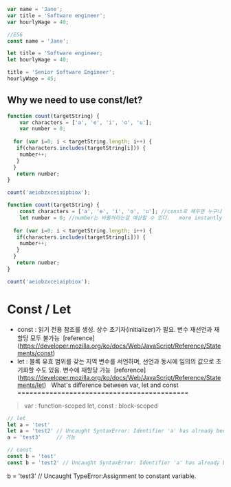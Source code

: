 ```javaScript
var name = 'Jane';
var title = 'Software engineer';
var hourlyWage = 40;

//ES6
const name = 'Jane';

let title = 'Software engineer;
let hourlyWage = 40;

title = 'Senior Software Engineer';
hourlyWage = 45;
```
Why we need to use const/let?
-----------------------------
```javaScript
function count(targetString) {
	var characters = ['a', 'e', 'i', 'o', 'u'];
	var number = 0;
  
  for (var i=0; i < targetString.length; i++) {
   if(characters.includes(targetString[i])) {
    number++; 
   }
  }
   return number;
}

count('aeiobzxceiaipbiox');
```
```javaScript
function count(targetString) {
	const characters = ['a', 'e', 'i', 'o', 'u']; //const로 해두면 누구나 처음에 이 코드를 봐도, 앞으로 Character 라는 변수가 바뀌지 않는다는 걸 알수 있다.
	let number = 0; //number는 바뀔꺼라는걸 예상할 수 있다.   more instantly readable 하게 만들어줌.
  
  for (var i=0; i < targetString.length; i++) {
   if(characters.includes(targetString[i])) {
    number++; 
   }
  }
   return number;
}

count('aeiobzxceiaipbiox');
```

Const / Let
==========
* const : 읽기 전용 참조를 생성. 상수 초기자(initializer)가 필요. 변수 재선언과 재할당 모두 불가능
  [reference] (https://developer.mozilla.org/ko/docs/Web/JavaScript/Reference/Statements/const)
* let : 블록 유효 범위를 갖는 지역 변수를 서언하며, 선언과 동시에 임의의 값으로 초기화할 수도 있음. 변수에 재할당 가능
  [reference] (https://developer.mozilla.org/ko/docs/Web/JavaScript/Reference/Statements/let)
  
What's difference between var, let and const
===========================================
 > var : function-scoped
 > let, const : block-scoped
```javaScript
// let
let a = 'test'
let a = 'test2' // Uncaught SyntaxError: Identifier 'a' has already been declared
a = 'test3'     // 가능

// const
const b = 'test'
const b = 'test2' // Uncaught SyntaxError: Identifier 'a' has already been declared
```
b = 'test3'    // Uncaught TypeError:Assignment to constant variable.</code>
